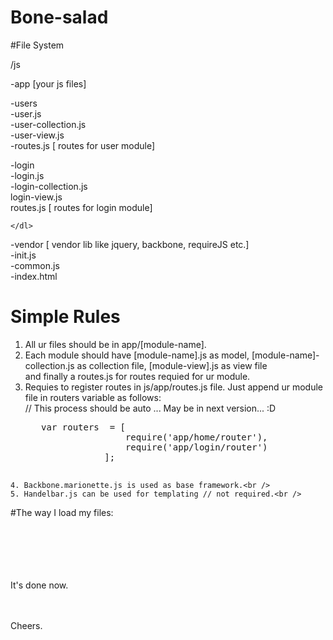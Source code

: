 
# Bone-salad

#File System
<dl>
<dt>/js
	<dl>
	 <dt> -app    [your js files]
	    	<dl>-users
		      <dt>-user.js</dt>
		      <dt>-user-collection.js</dt>
		      <dt>-user-view.js</dt>
		      <dt>-routes.js   [ routes for user module]</dt>
		    </dl>
	   </dt>
	</dl>
    <dl>-login
	      <dt>-login.js</dt>
	      <dt>-login-collection.js</dt>
	      <dt>login-view.js</dt>
	      <dt>routes.js    [ routes for login module]</dt>
	      
    </dl>
</dt>
<dt>-vendor [ vendor lib like jquery, backbone, requireJS etc.]</dt>
<dt>-init.js</dt>
<dt>-common.js</dt>
<dt>-index.html</dt>
  
</dl>
  
  # Simple Rules
  1. All ur files should be in app/[module-name].<br />
  2. Each module should have [module-name].js as model, [module-name]-collection.js as collection file, [module-view].js as view file<br />
     and finally a routes.js for routes requied for ur module.<br />
  3. Requies to register routes in js/app/routes.js file. Just append ur module file in routers variable as follows:<br />
      // This process should be auto ... May be in next version... :D<br />
      <pre>
      	var routers  = [
						require('app/home/router'),
						require('app/login/router')
					];
		</pre>
	4. Backbone.marionette.js is used as base framework.<br />
	5. Handelbar.js can be used for templating // not required.<br />

#The way I load my files:
	<script src="js/vendor/jquery.js"></script><br />
  	<script src="js/vendor/handlebars.js"></script><br />
  	<script src="js/vendor/underscore.js"></script><br />
  	<script src="js/vendor/backbone.js"></script><br />
  	<script src="js/vendor/backbone.marionette.js"></script><br />
  	<script data-main="init" src="js/vendor/require.js"></script><br />

It's done now.<br /><br /><br />

Cheers.<br />
